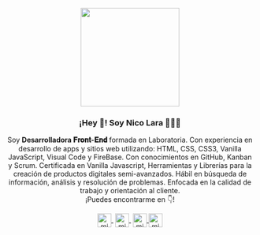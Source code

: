

<p align="center" width="300">
   <img align="center" width="200" src="https://media-exp1.licdn.com/dms/image/C4D03AQETC6nVGioR-A/profile-displayphoto-shrink_800_800/0/1631899127655?e=1637193600&v=beta&t=bh1HQ8UTf-1-YzJ3dr_iZIIa56psOfM6KnUq4HwmAMo" />
   <h3 align="center">¡Hey 👋! Soy Nico Lara 👨🏻‍💻</h3>
</p>

<p align="center">Soy <strong>Desarrolladora 𝐅𝐫𝐨𝐧𝐭-𝐄𝐧𝐝</strong> formada en Laboratoria. Con experiencia en desarrollo de apps y sitios web utilizando: HTML, CSS, CSS3, Vanilla JavaScript, Visual Code y FireBase. Con conocimientos en GitHub, Kanban y Scrum.
Certificada en Vanilla Javascript, Herramientas y Librerías para la creación de productos digitales semi-avanzados. Hábil en búsqueda de información, análisis y resolución de problemas. Enfocada en la calidad de trabajo y orientación al cliente.<br />¡Puedes encontrarme en 👇!</p>
<p align="center">
   <a href="https://twitch.tv/midudev" target="blank" style='margin-right:4px'>
    <img align="center" src="https://cdn.jsdelivr.net/npm/simple-icons@3.0.1/icons/twitch.svg" alt="midudev" height="28px" width="28px" />
  </a>
   <a href="https://youtube.com/midudev" target="blank" style='margin-right:4px'>
    <img align="center" src="https://cdn.jsdelivr.net/npm/simple-icons@3.0.1/icons/youtube.svg" alt="midudev" height="28px" width="28px" />
  </a>
  <a href="https://instagram.com/midu.dev" target="blank">
    <img align="center" src="https://cdn.jsdelivr.net/npm/simple-icons@3.0.1/icons/instagram.svg" alt="midu.dev" height="28px" width="28px" />
  </a>
  <a href="https://twitter.com/midudev" target="blank">
    <img align="center" src="https://cdn.jsdelivr.net/npm/simple-icons@3.0.1/icons/twitter.svg" alt="midudev" height="28px" width="28px" />
  </a>
</p>
